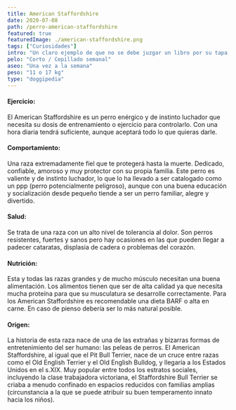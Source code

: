 ```yaml
---
title: American Staffordshire 
date: 2020-07-08
path: /perro-american-staffordshire 
featured: true
featuredImage: ./american-staffordshire.png
tags: ["Curiosidades"]
intro: "Un claro ejemplo de que no se debe juzgar un libro por su tapa, aunque si un día te encuentras en una pelea con este perro, mejor que esté de tu lado." 
pelo: "Corto / Cepillado semanal"
aseo: "Una vez a la semana"
peso: "11 o 17 kg"
type: "doggipedia"
---
```


#### Ejercicio:
El American Staffordshire es un perro enérgico y de instinto luchador que necesita su dosis de entrenamiento o ejercicio para controlarlo. Con una hora diaria tendrá suficiente, aunque aceptará todo lo que quieras darle. 

#### Comportamiento:
Una raza extremadamente fiel que te protegerá hasta la muerte. Dedicado, confiable, amoroso y muy protector con su propia familia. Este perro es valiente y de instinto luchador, lo que lo ha llevado a ser catalogado como un ppp (perro potencialmente peligroso), aunque con una buena educación y socialización desde pequeño tiende a ser un perro familiar, alegre y divertido.

#### Salud:
Se trata de una raza con un alto nivel de tolerancia al dolor. Son perros resistentes, fuertes y sanos pero hay ocasiones en las que pueden llegar a padecer cataratas, displasia de cadera o problemas del corazón.

#### Nutrición:
Esta y todas las razas grandes y de mucho músculo necesitan una buena alimentación. Los alimentos tienen que ser de alta calidad ya que necesita mucha proteína para que su musculatura se desarrolle correctamente. Para los American Staffordshire es recomendable una dieta BARF o alta en carne. En  caso de pienso debería ser lo más natural posible.

#### Origen:
La historia de esta raza nace de una de las extrañas y bizarras formas de entretenimiento del ser humano: las peleas de perros. El American Staffordshire, al igual que el Pit Bull Terrier, nace de un cruce entre razas como el Old English Terrier y el Old English Bulldog, y llegaría a los Estados Unidos en el s.XIX. Muy popular entre todos los estratos sociales, incluyendo la clase trabajadora victoriana, el Staffordshire Bull Terrier se criaba a menudo confinado en espacios reducidos con familias amplias (circunstancia a la que se puede atribuir su buen temperamento innato hacia los niños).
